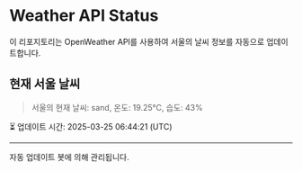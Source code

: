 
# Weather API Status

이 리포지토리는 OpenWeather API를 사용하여 서울의 날씨 정보를 자동으로 업데이트합니다.

## 현재 서울 날씨
> 서울의 현재 날씨: sand, 온도: 19.25°C, 습도: 43%

⏳ 업데이트 시간: 2025-03-25 06:44:21 (UTC)

---
자동 업데이트 봇에 의해 관리됩니다.
